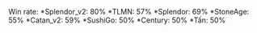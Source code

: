 Win rate:
	  *Splendor_v2: 80%
	  *TLMN: 57%
	  *Splendor: 69%
	  *StoneAge: 55%
	  *Catan_v2: 59%
	  *SushiGo: 50%
	  *Century: 50%
	  *Tấn: 50%
